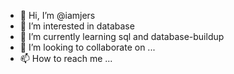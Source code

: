 - 👋 Hi, I’m @iamjers
- 👀 I’m interested in database
- 🌱 I’m currently learning sql and database-buildup
- 💞️ I’m looking to collaborate on ...
- 📫 How to reach me ...

<!---
iamjers/iamjers is a ✨ special ✨ repository because its `README.md` (this file) appears on your GitHub profile.
You can click the Preview link to take a look at your changes.
--->
